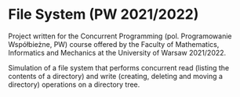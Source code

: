 # File System (PW 2021/2022)

Project written for the Concurrent Programming (pol. Programowanie Współbieżne, PW) course offered by the Faculty of Mathematics, Informatics and Mechanics at the University of Warsaw 2021/2022.

Simulation of a file system that performs concurrent read (listing the contents of a directory) and write (creating, deleting and moving a directory) operations on a directory tree.

